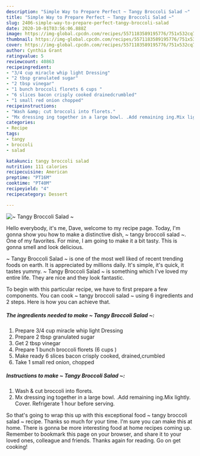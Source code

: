```yaml
---
description: "Simple Way to Prepare Perfect ~ Tangy Broccoli Salad ~"
title: "Simple Way to Prepare Perfect ~ Tangy Broccoli Salad ~"
slug: 2406-simple-way-to-prepare-perfect-tangy-broccoli-salad
date: 2020-10-01T03:56:06.888Z
image: https://img-global.cpcdn.com/recipes/5571183589195776/751x532cq70/tangy-broccoli-salad-recipe-main-photo.jpg
thumbnail: https://img-global.cpcdn.com/recipes/5571183589195776/751x532cq70/tangy-broccoli-salad-recipe-main-photo.jpg
cover: https://img-global.cpcdn.com/recipes/5571183589195776/751x532cq70/tangy-broccoli-salad-recipe-main-photo.jpg
author: Cynthia Grant
ratingvalue: 5
reviewcount: 40863
recipeingredient:
- "3/4 cup miracle whip light Dressing"
- "2 tbsp granulated sugar"
- "2 tbsp vinegar"
- "1 bunch broccoli florets 6 cups "
- "6 slices bacon crisply cooked drainedcrumbled"
- "1 small red onion chopped"
recipeinstructions:
- "Wash &amp; cut broccoli into florets."
- "Mx dressing ing together in a large bowl. .Add remaining ing.Mix lightly. Cover. Refrigerate 1 hour before serving."
categories:
- Recipe
tags:
- tangy
- broccoli
- salad

katakunci: tangy broccoli salad 
nutrition: 111 calories
recipecuisine: American
preptime: "PT16M"
cooktime: "PT40M"
recipeyield: "4"
recipecategory: Dessert

---
```



![~ Tangy Broccoli Salad ~](https://img-global.cpcdn.com/recipes/5571183589195776/751x532cq70/tangy-broccoli-salad-recipe-main-photo.jpg)

Hello everybody, it's me, Dave, welcome to my recipe page. Today, I'm gonna show you how to make a distinctive dish, ~ tangy broccoli salad ~. One of my favorites. For mine, I am going to make it a bit tasty. This is gonna smell and look delicious.

~ Tangy Broccoli Salad ~ is one of the most well liked of recent trending foods on earth. It is appreciated by millions daily. It's simple, it's quick, it tastes yummy. ~ Tangy Broccoli Salad ~ is something which I've loved my entire life. They are nice and they look fantastic.




To begin with this particular recipe, we have to first prepare a few components. You can cook ~ tangy broccoli salad ~ using 6 ingredients and 2 steps. Here is how you can achieve that.

<!--inarticleads1-->

##### The ingredients needed to make ~ Tangy Broccoli Salad ~:

1. Prepare 3/4 cup miracle whip light Dressing
1. Prepare 2 tbsp granulated sugar
1. Get 2 tbsp vinegar
1. Prepare 1 bunch broccoli florets (6 cups )
1. Make ready 6 slices bacon crisply cooked, drained,crumbled
1. Take 1 small red onion, chopped




<!--inarticleads2-->

##### Instructions to make ~ Tangy Broccoli Salad ~:

1. Wash &amp; cut broccoli into florets.
1. Mx dressing ing together in a large bowl. .Add remaining ing.Mix lightly. Cover. Refrigerate 1 hour before serving.




So that's going to wrap this up with this exceptional food ~ tangy broccoli salad ~ recipe. Thanks so much for your time. I'm sure you can make this at home. There is gonna be more interesting food at home recipes coming up. Remember to bookmark this page on your browser, and share it to your loved ones, colleague and friends. Thanks again for reading. Go on get cooking!
